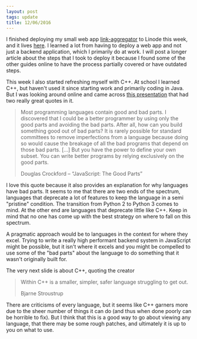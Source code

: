 ```yaml
---
layout: post
tags: update
title: 12/06/2016
---
```


I finished deploying my small web app [link-aggregator](https://github.com/connormurray7/link-aggregator) to Linode this week, and it lives [here](http://link-aggregator.top). I learned a lot from having to deploy a web app and not just a backend application, which I primarily do at work. I will post a longer article about the steps that I took to deploy it because I found some of the other guides online to have the process partially covered or have outdated steps.

This week I also started refreshing myself with C++. At school I learned C++, but haven't used it since starting work and primarily coding in Java. But I was looking around online and came across [this presentation](http://meetingcpp.com/index.php/tv16/items/2.html) that had two really great quotes in it.

> Most programming languages contain good and bad parts. I discovered that I
could be a better programmer by using only the good parts and avoiding the bad parts.
After all, how can you build something good out of bad parts?
It is rarely possible for standard committees to remove imperfections from a language
because doing so would cause the breakage of all the bad programs that depend on those
bad parts. […]
But you have the power to define your own subset. You can write better programs by
relying exclusively on the good parts.
>
> Douglas Crockford – “JavaScript: The Good Parts”

I love this quote because it also provides an explanation for why languages have bad parts. It seems to me that there are two ends of the spectrum, languages that deprecate a lot of features to keep the language in a semi "pristine" condition. The transition from Python 2 to Python 3 comes to mind. At the other end are languages that deprecate little like C++. Keep in mind that no one has come up with the best strategy on where to fall on this spectrum.

A pragmatic approach would be to languages in the context for where they excel. Trying to write a really high performant backend system in JavaScript might be possible, but it isn't where it excels and you might be compelled to use some of the "bad parts" about the language to do something that it wasn't originally built for.

The very next slide is about C++, quoting the creator

> Within C++ is a smaller, simpler, safer language struggling to get out.
>
> Bjarne Stroustrup

There are criticisms of every language, but it seems like C++ garners more due to the sheer number of things it can do (and thus when done poorly can be horrible to fix). But I think that this is a good way to go about viewing any language, that there may be some rough patches, and ultimately it is up to you on what to use.
